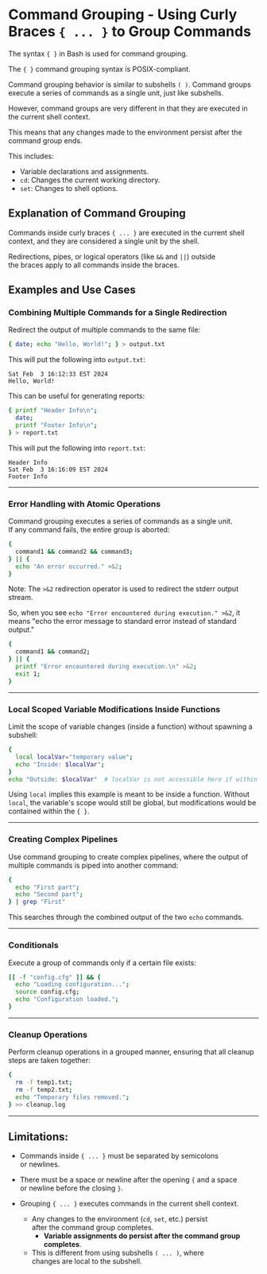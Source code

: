 

# Command Grouping - Using Curly Braces `{ ... }` to Group Commands 


The syntax `{ }` in Bash is used for command grouping.  
 
The `{ }` command grouping syntax is POSIX-compliant.  
 

Command grouping behavior is similar to subshells `( )`.
Command groups execute a series of commands as a single unit, just
like subshells.  

However, command groups are very different in that they are executed
in the current shell context.  

This means that any changes made to the environment persist 
after the command group ends.  
 
This includes:
* Variable declarations and assignments.  
* `cd`: Changes the current working directory.
* `set`: Changes to shell options.


## Explanation of Command Grouping  

Commands inside curly braces `{ ... }` are executed in the current 
shell context, and they are considered a single unit by the shell.  

Redirections, pipes, or logical operators (like `&&` and `||`) outside  
the braces apply to all commands inside the braces.  


## Examples and Use Cases

### Combining Multiple Commands for a Single Redirection  
 
Redirect the output of multiple commands to the same file:  
```bash  
{ date; echo "Hello, World!"; } > output.txt  
```
This will put the following into `output.txt`:  
```plaintext  
Sat Feb  3 16:12:33 EST 2024  
Hello, World!  
```

This can be useful for generating reports:  
```bash  
{ printf "Header Info\n";  
  date;  
  printf "Footer Info\n";  
} > report.txt  
```
This will put the following into `report.txt`:  
```plaintext  
Header Info  
Sat Feb  3 16:16:09 EST 2024  
Footer Info  
```

---  


### Error Handling with Atomic Operations  
 
Command grouping executes a series of commands as a single unit.  
If any command fails, the entire group is aborted:  
```bash
{
  command1 && command2 && command3;
} || {
  echo "An error occurred." >&2;
}
```

Note: The `>&2` redirection operator is used to redirect the stderr output stream.  
 
So, when you see `echo "Error encountered during execution." >&2`, it means
"echo the error message to standard error instead of standard output."  
 
```bash
{
  command1 && command2;
} || {
  printf "Error encountered during execution.\n" >&2;
  exit 1;
}
```


---


### Local Scoped Variable Modifications Inside Functions
 
Limit the scope of variable changes (inside a function) without
spawning a subshell:
```bash
{
  local localVar="temporary value";
  echo "Inside: $localVar";
}
echo "Outside: $localVar"  # localVar is not accessible here if within a function
```
Using `local` implies this example is meant to be inside a function.
Without `local`, the variable's scope would still be global, but modifications
would be contained within the `{ }`.


---


### Creating Complex Pipelines
 
Use command grouping to create complex pipelines, where the output
of multiple commands is piped into another command:
```bash
{
  echo "First part";
  echo "Second part";
} | grep "First"
```
This searches through the combined output of the two `echo` commands.


---


### Conditionals 
 
Execute a group of commands only if a certain file exists:
```bash
[[ -f "config.cfg" ]] && {
  echo "Loading configuration...";
  source config.cfg;
  echo "Configuration loaded.";
}
```


---


### Cleanup Operations
 
Perform cleanup operations in a grouped manner, ensuring that
all cleanup steps are taken together:
```bash
{
  rm -f temp1.txt;
  rm -f temp2.txt;
  echo "Temporary files removed.";
} >> cleanup.log
```

---




## Limitations:  

* Commands inside `{ ... }` must be separated by semicolons  
  or newlines. 

* There must be a space or newline after the opening `{` and a space  
  or newline before the closing `}`.  

* Grouping `{ ... }` executes commands in the current shell context. 
    * Any changes to the environment (`cd`, `set`, etc.) persist  
      after the command group completes.  
        * **Variable assignments do persist after the command group completes**.
    * This is different from using subshells `( ... )`, where  
      changes are local to the subshell.  


